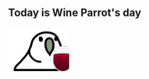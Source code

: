 <h2>Today is Wine Parrot's day</h2><img src="https://raw.githubusercontent.com/jmhobbs/cultofthepartyparrot.com/master/parrots/hd/wineparrot.gif" />